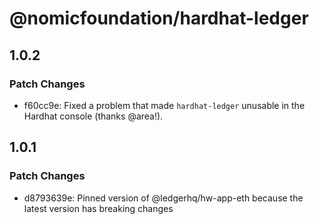 # @nomicfoundation/hardhat-ledger

## 1.0.2

### Patch Changes

- f60cc9e: Fixed a problem that made `hardhat-ledger` unusable in the Hardhat console (thanks @area!).

## 1.0.1

### Patch Changes

- d8793639e: Pinned version of @ledgerhq/hw-app-eth because the latest version has breaking changes
